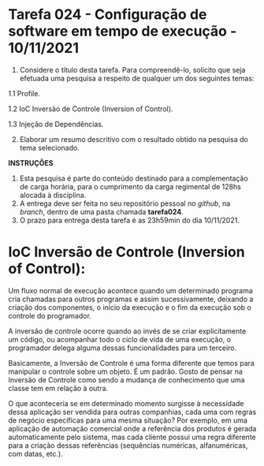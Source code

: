# Tarefa 024 - Configuração de software em tempo de execução - 10/11/2021

1. Considere o título desta tarefa. Para compreendê-lo, solicito que seja efetuada uma pesquisa a respeito de qualquer um dos seguintes temas:

  1.1 Profile.

  1.2 IoC Inversão de Controle (Inversion of Control).

  1.3 Injeção de Dependências.

2. Elaborar um resumo descritivo com o resultado obtido na pesquisa do tema selecionado.

**INSTRUÇÕES**
1. Esta pesquisa é parte do conteúdo destinado para a complementação de carga horária, para o cumprimento da carga regimental de 128hs alocada à disciplina.
2. A entrega deve ser feita no seu repositório pessoal no _github_, na _branch_, dentro de uma pasta chamada **tarefa024**.
4. O prazo para entrega desta tarefa é as 23h59min do dia 10/11/2021.


# IoC Inversão de Controle (Inversion of Control):


Um fluxo normal de execução acontece quando um determinado programa cria chamadas para outros programas e assim sucessivamente, deixando a criação dos componentes, o início da execução e o fim da execução sob o controle do programador.

A inversão de controle ocorre quando ao invés de se criar explicitamente um código, ou acompanhar todo o ciclo de vida de uma execução, o programador delega alguma dessas funcionalidades para um terceiro.

Basicamente, a Inversão de Controle é uma forma diferente que temos para manipular o controle sobre um objeto. É um padrão. Gosto de pensar na Inversão de Controle como sendo a mudança de conhecimento que uma classe tem em relação à outra.

O que aconteceria se em determinado momento surgisse à necessidade dessa aplicação ser vendida para outras companhias, cada uma com regras de negócio específicas para uma mesma situação? Por exemplo, em uma aplicação de automação comercial onde a referência dos produtos é gerada automaticamente pelo sistema, mas cada cliente possui uma regra diferente para a criação dessas referências (sequências numéricas, alfanuméricas, com datas, etc.).


